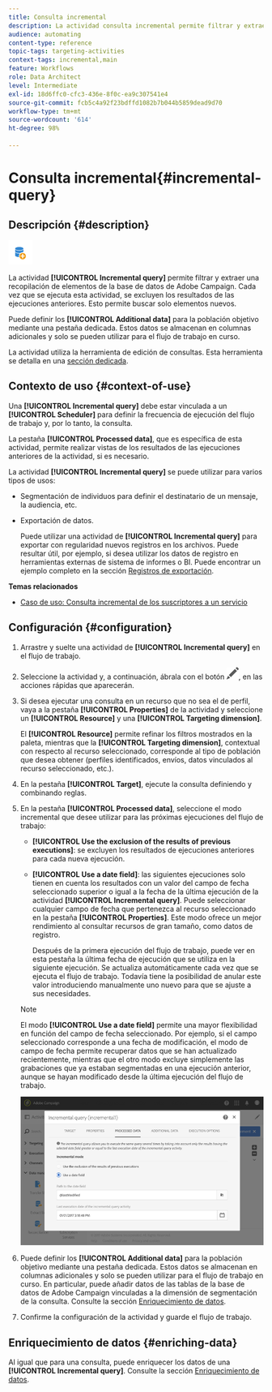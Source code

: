 ```yaml
---
title: Consulta incremental
description: La actividad consulta incremental permite filtrar y extraer una recopilación de elementos de la base de datos de Adobe Campaign.
audience: automating
content-type: reference
topic-tags: targeting-activities
context-tags: incremental,main
feature: Workflows
role: Data Architect
level: Intermediate
exl-id: 18d6ffc0-cfc3-436e-8f0c-ea9c307541e4
source-git-commit: fcb5c4a92f23bdffd1082b7b044b5859dead9d70
workflow-type: tm+mt
source-wordcount: '614'
ht-degree: 98%

---
```


# Consulta incremental{#incremental-query}

## Descripción {#description}

![](assets/incremental.png)

La actividad **[!UICONTROL Incremental query]** permite filtrar y extraer una recopilación de elementos de la base de datos de Adobe Campaign. Cada vez que se ejecuta esta actividad, se excluyen los resultados de las ejecuciones anteriores. Esto permite buscar solo elementos nuevos.

Puede definir los **[!UICONTROL Additional data]** para la población objetivo mediante una pestaña dedicada. Estos datos se almacenan en columnas adicionales y solo se pueden utilizar para el flujo de trabajo en curso.

La actividad utiliza la herramienta de edición de consultas. Esta herramienta se detalla en una [sección dedicada](../../automating/using/editing-queries.md#about-query-editor).

## Contexto de uso {#context-of-use}

Una **[!UICONTROL Incremental query]** debe estar vinculada a un **[!UICONTROL Scheduler]** para definir la frecuencia de ejecución del flujo de trabajo y, por lo tanto, la consulta.

La pestaña **[!UICONTROL Processed data]**, que es específica de esta actividad, permite realizar vistas de los resultados de las ejecuciones anteriores de la actividad, si es necesario.

La actividad **[!UICONTROL Incremental query]** se puede utilizar para varios tipos de usos:

* Segmentación de individuos para definir el destinatario de un mensaje, la audiencia, etc.

* Exportación de datos.

  Puede utilizar una actividad de **[!UICONTROL Incremental query]** para exportar con regularidad nuevos registros en los archivos. Puede resultar útil, por ejemplo, si desea utilizar los datos de registro en herramientas externas de sistema de informes o BI. Puede encontrar un ejemplo completo en la sección [Registros de exportación](../../automating/using/exporting-logs.md).

**Temas relacionados**

* [Caso de uso: Consulta incremental de los suscriptores a un servicio](../../automating/using/incremental-query-on-subscribers.md)

## Configuración {#configuration}

1. Arrastre y suelte una actividad de **[!UICONTROL Incremental query]** en el flujo de trabajo.
1. Seleccione la actividad y, a continuación, ábrala con el botón ![](assets/edit_darkgrey-24px.png), en las acciones rápidas que aparecerán.
1. Si desea ejecutar una consulta en un recurso que no sea el de perfil, vaya a la pestaña **[!UICONTROL Properties]** de la actividad y seleccione un **[!UICONTROL Resource]** y una **[!UICONTROL Targeting dimension]**.

   El **[!UICONTROL Resource]** permite refinar los filtros mostrados en la paleta, mientras que la **[!UICONTROL Targeting dimension]**, contextual con respecto al recurso seleccionado, corresponde al tipo de población que desea obtener (perfiles identificados, envíos, datos vinculados al recurso seleccionado, etc.).

1. En la pestaña **[!UICONTROL Target]**, ejecute la consulta definiendo y combinando reglas.
1. En la pestaña **[!UICONTROL Processed data]**, seleccione el modo incremental que desee utilizar para las próximas ejecuciones del flujo de trabajo:

   * **[!UICONTROL Use the exclusion of the results of previous executions]**: se excluyen los resultados de ejecuciones anteriores para cada nueva ejecución.
   * **[!UICONTROL Use a date field]**: las siguientes ejecuciones solo tienen en cuenta los resultados con un valor del campo de fecha seleccionado superior o igual a la fecha de la última ejecución de la actividad **[!UICONTROL Incremental query]**. Puede seleccionar cualquier campo de fecha que pertenezca al recurso seleccionado en la pestaña **[!UICONTROL Properties]**. Este modo ofrece un mejor rendimiento al consultar recursos de gran tamaño, como datos de registro.

     Después de la primera ejecución del flujo de trabajo, puede ver en esta pestaña la última fecha de ejecución que se utiliza en la siguiente ejecución. Se actualiza automáticamente cada vez que se ejecuta el flujo de trabajo. Todavía tiene la posibilidad de anular este valor introduciendo manualmente uno nuevo para que se ajuste a sus necesidades.

   >[!NOTE]
   >
   >El modo **[!UICONTROL Use a date field]** permite una mayor flexibilidad en función del campo de fecha seleccionado. Por ejemplo, si el campo seleccionado corresponde a una fecha de modificación, el modo de campo de fecha permite recuperar datos que se han actualizado recientemente, mientras que el otro modo excluye simplemente las grabaciones que ya estaban segmentadas en una ejecución anterior, aunque se hayan modificado desde la última ejecución del flujo de trabajo.

   ![](assets/incremental_query_usedatefield.png)

1. Puede definir los **[!UICONTROL Additional data]** para la población objetivo mediante una pestaña dedicada. Estos datos se almacenan en columnas adicionales y solo se pueden utilizar para el flujo de trabajo en curso. En particular, puede añadir datos de las tablas de la base de datos de Adobe Campaign vinculadas a la dimensión de segmentación de la consulta. Consulte la sección [Enriquecimiento de datos](../../automating/using/query.md#enriching-data).
1. Confirme la configuración de la actividad y guarde el flujo de trabajo.

## Enriquecimiento de datos {#enriching-data}

Al igual que para una consulta, puede enriquecer los datos de una **[!UICONTROL Incremental query]**. Consulte la sección [Enriquecimiento de datos](../../automating/using/query.md#enriching-data).
